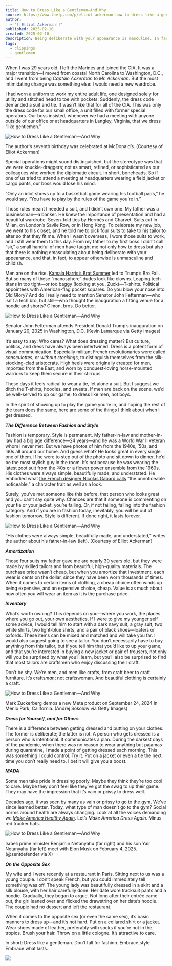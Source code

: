 ```yaml
---
title: How to Dress Like a Gentleman—And Why
source: https://www.thefp.com/p/elliot-ackerman-how-to-dress-like-a-gentleman
author:
  - "[[Elliot Ackerman]]"
published: 2025-02-10
created: 2025-02-10
description: Being deliberate with your appearance is masculine. In fact, to do otherwise—like John Fetterman does—is unmasculine and childish, writes Elliot Ackerman.
tags:
  - clippings
  - gentlemen
---
```

When I was 29 years old, I left the Marines and joined the CIA. It was a major transition—I moved from coastal North Carolina to Washington, D.C., and I went from being *Captain Ackerman* to *Mr. Ackerman*. But the most intimidating change was something else: I would need a new wardrobe.

I had worn a uniform to work my entire adult life, one designed solely for utility and stitched head to toe with pockets. Suddenly, the dress code demanded a suit and tie. It wasn’t like that for all of the CIA. This was only the dress code for our small office, a unit filled with former special operators. Our boss insisted, whenever we had a meeting with anyone outside of our office or at headquarters in Langley, Virginia, that we dress “like gentlemen.”

![How to Dress Like a Gentleman—And Why](https://substackcdn.com/image/fetch/w_1456,c_limit,f_auto,q_auto:good,fl_progressive:steep/https%3A%2F%2Fsubstack-post-media.s3.amazonaws.com%2Fpublic%2Fimages%2Fa441fe8f-fc87-4514-bc09-cb78111f6b06_1460x1041.jpeg)

The author's seventh birthday was celebrated at McDonald’s. (Courtesy of Elliot Ackerman)

Special operations might sound distinguished, but the stereotype was that we were knuckle-draggers; not as smart, refined, or sophisticated as our colleagues who worked the diplomatic circuit. In short, boneheads. So if one of us tried to attend a meeting at headquarters wearing a field jacket or cargo pants, our boss would lose his mind.

“Only an idiot shows up to a basketball game wearing his football pads,” he would say. “You have to play by the rules of the game you’re in.”

Those rules meant I needed a suit, and I didn’t own one. My father was a businessman—a banker. He knew the importance of presentation and had a beautiful wardrobe. Seven-fold ties by Hermès and Charvet. Suits cut in Milan, on London’s Savile Row, or in Hong Kong. To celebrate my new job, we went to his closet, and he told me to pick four suits to take to his tailor to alter so that they fit me. When I wasn’t overseas, I wore those suits to work, and I still wear them to this day. From my father to my first boss I didn’t call “sir,” a small handful of men have taught me not only how to dress but also that there is nothing emasculating about being deliberate with your appearance, and that, in fact, to appear otherwise is unmasculine and childish.

Men are on the rise. [Kamala Harris’s Brat Summer](https://www.thefp.com/p/kamala-harris-charli-xcx-brat) led to Trump’s Bro Fall. But so many of these “manosphere” dudes look like clowns. Leaping tech titans in too tight—or too baggy (looking at you, Zuck)—T-shirts. Political appointees with American-flag pocket squares. Do you blow your nose into Old Glory? And do I really need to mention Senator John Fetterman—who isn’t a tech bro, but still—who thought the inauguration a fitting venue for a hoodie and shorts? C’mon, bros. Do better.

![How to Dress Like a Gentleman—And Why](https://substackcdn.com/image/fetch/w_1456,c_limit,f_auto,q_auto:good,fl_progressive:steep/https%3A%2F%2Fsubstack-post-media.s3.amazonaws.com%2Fpublic%2Fimages%2F2774c0eb-b942-414b-ad5f-c14d56a17756_1024x682.jpeg)

Senator John Fetterman attends President Donald Trump’s inauguration on January 20, 2025 in Washington, D.C. (Kevin Lamarque via Getty Images)

It’s easy to say: Who cares? What does dressing matter? But culture, politics, and dress have always been intertwined. Dress is a potent form of visual communication. Especially militant French revolutionaries were called *sansculottes*, or *without stockings*, to distinguish themselves from the silk-stocking-clad aristocrats. High heels were originally created for men, imported from the East, and worn by conquest-loving horse-mounted warriors to keep them secure in their stirrups.

These days it feels radical to wear a tie, let alone a suit. But I suggest we ditch the T-shirts, hoodies, and sweats. If men are back on the scene, we’d be well-served to up our game; to dress like men, not boys.

In the spirit of showing up to play the game you’re in, and hoping the rest of the team does the same, here are some of the things I think about when I get dressed.

***The Difference Between Fashion and Style***

Fashion is temporary. Style is permanent. My father-in-law and mother-in-law had a big age difference—24 years—and he was a World War II veteran whom I never met. But we have photos of him from the 1940s, ’50s, and ’60s all around our home. And guess what? He looks great in every single one of them. If he were to step out of the photo and sit down to dinner, he’d be the most stylish guy in the room. It’s not because he was wearing the latest zoot suit from the ’40s or a flower power ensemble from the 1960s. His clothes were always simple, beautifully made, and understated. He embodied what [the French designer Nicolas Gabard calls](https://www.mrporter.com/en-us/journal/fashion/meet-the-man-searching-for-meaning-in-a-suit-1160518) “the unnoticeable noticeable,” a character trait as well as a look.

Surely, you’ve met someone like this before, that person who looks great and you can’t say quite why. Chances are that if someone is commenting on your tie or your jacket, you’re failing. Or, if not failing, falling into the fashion category. And if you are in fashion today, inevitably, you will be out of fashion tomorrow. Style is different. If done right, it lasts forever.

![How to Dress Like a Gentleman—And Why](https://substackcdn.com/image/fetch/w_1456,c_limit,f_auto,q_auto:good,fl_progressive:steep/https%3A%2F%2Fsubstack-post-media.s3.amazonaws.com%2Fpublic%2Fimages%2Fc959a457-bd90-4092-bf4e-9400ff26e450_1600x1200.jpeg)

“His clothes were always simple, beautifully made, and understated,” writes the author about his father-in-law (left). (Courtesy of Elliot Ackerman)

***Amortization***

Those four suits my father gave me are nearly 30 years old, but they were made by skilled tailors and from beautiful, high-quality materials. The purchase price wasn’t cheap, but when you amortize that investment, each wear is cents on the dollar, since they have been worn thousands of times. When it comes to certain items of clothing, a cheap choice often winds up being expensive, and an expensive choice, cheap. Value is as much about how often you will wear an item as it is the purchase price.

***Inventory***

What’s worth owning? This depends on you—where you work, the places where you go out, your own aesthetics. If I were to give my younger self some advice, I would tell him to start with a dark navy suit, a gray suit, two white shirts, two light-blue shirts, and a pair of black shoes—loafers or oxfords. These items can be mixed and matched and will take you far. I would also suggest going to see a tailor. You don’t necessarily have to buy anything from this tailor, but if you tell him that you’d like to up your game, and that you’re interested in buying a new jacket or pair of trousers, not only will you be surprised by what you’ll learn, but you’ll also be surprised to find that most tailors are craftsmen who enjoy discussing their craft.

Don’t be shy. We’re men, and men like crafts, from craft beer to craft furniture. It’s crafts*man*; not craftswoman. And beautiful clothing is certainly a craft.

![How to Dress Like a Gentleman—And Why](https://substackcdn.com/image/fetch/w_1456,c_limit,f_auto,q_auto:good,fl_progressive:steep/https%3A%2F%2Fsubstack-post-media.s3.amazonaws.com%2Fpublic%2Fimages%2Feaf53dd3-2164-4477-8cc2-93f12c4ec52e_762x1024.jpeg)

Mark Zuckerberg demos a new Meta product on September 24, 2024 in Menlo Park, California. (Andrej Sokolow via Getty Images)

***Dress for Yourself, and for Others***

There is a difference between getting dressed and putting on your clothes. The former is deliberate; the latter is not. A person who gets dressed is a person who is intentional. It communicates a plan. During the darkest days of the pandemic, when there was no reason to wear anything but pajamas during quarantine, I made a point of getting dressed each morning. This was something I could control. Try it. Put on a jacket or even a tie the next time you don’t really need to. I bet it will give you a boost.

***MADA***

Some men take pride in dressing poorly. Maybe they think they’re too cool to care. Maybe they don’t feel like they’ve got the swag to up their game. They may have the impression that it’s vain or prissy to dress well.

Decades ago, it was seen by many as vain or prissy to go to the gym. We’ve since learned better. Today, what type of man doesn’t go to the gym? Social norms around health are always changing. Look at all the voices demanding we *[Make America Healthy Again](https://www.thefp.com/p/maha-rfk-trump-bari-weiss-calley-means-jillian-michaels)*. Let’s *Make America Dress Again*. Minus red trucker hats.

![How to Dress Like a Gentleman—And Why](https://substackcdn.com/image/fetch/w_1456,c_limit,f_auto,q_auto:good,fl_progressive:steep/https%3A%2F%2Fsubstack-post-media.s3.amazonaws.com%2Fpublic%2Fimages%2Fd5772010-9b01-4aa7-b359-a8c68d507fa9_800x763.jpeg)

Israeli prime minister Benjamin Netanyahu (far right) and his son Yair Netanyahu (far left) meet with Elon Musk on February 4, 2025. (@sentdefender via X)

***On the Opposite Sex***

My wife and I were recently at a restaurant in Paris. Sitting next to us was a young couple. I don’t speak French, but you could immediately tell something was off. The young lady was beautifully dressed in a skirt and a silk blouse, with her hair carefully done. Her date wore tracksuit pants and a hoodie. Gradually, they began to argue. Not long after their entrée came out, the girl leaned over and flicked the drawstring on her date’s hoodie. The couple had no dessert and left the restaurant.

When it comes to the opposite sex (or even the same sex), it’s basic manners to dress up—and it’s not hard. Put on a collared shirt or a jacket. Wear shoes made of leather, preferably with socks if you’re not in the tropics. Brush your hair. Throw on a little cologne. It’s attractive to care.

In short: Dress like a gentleman. Don’t fall for fashion. Embrace style. Embrace what lasts.

![](https://substackcdn.com/image/fetch/w_1456,c_limit,f_auto,q_auto:good,fl_progressive:steep/https%3A%2F%2Fsubstack-post-media.s3.amazonaws.com%2Fpublic%2Fimages%2F77d19ef1-3929-40ec-89d3-4662a6249f6b_1320x30.png)